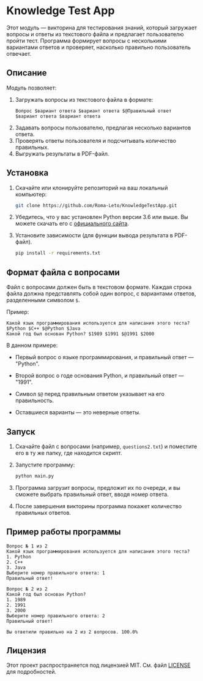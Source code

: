 # Knowledge Test App

Этот модуль — викторина для тестирования знаний, который загружает вопросы и ответы из текстового файла и предлагает пользователю пройти тест. Программа формирует вопросы с несколькими вариантами ответов и проверяет, насколько правильно пользователь отвечает.

## Описание

Модуль позволяет:
1. Загружать вопросы из текстового файла в формате:
    ```
    Вопрос $вариант ответа $вариант ответа $@Правильный ответ
    $вариант ответа $вариант ответа
    ```
2. Задавать вопросы пользователю, предлагая несколько вариантов ответа.
3. Проверять ответы пользователя и подсчитывать количество правильных.
4. Выгружать результаты в PDF-файл.

## Установка

1. Скачайте или клонируйте репозиторий на ваш локальный компьютер:
   ```bash
   git clone https://github.com/Roma-Leto/KnowledgeTestApp.git
   ```

2. Убедитесь, что у вас установлен Python версии 3.6 или выше. Вы можете скачать его с [официального сайта](https://www.python.org/downloads/).

3. Установите зависимости (для функции вывода результата в PDF-файл).
   ```bash
   pip install -r requirements.txt
   ```

## Формат файла с вопросами

Файл с вопросами должен быть в текстовом формате. Каждая строка файла должна представлять собой один вопрос, с вариантами ответов, разделенными символом `$`.

Пример:
```
Какой язык программирования используется для написания этого теста? $Python $C++ $@Python $Java
Какой год был основан Python? $1989 $1991 $@1991 $2000
```

В данном примере:
- Первый вопрос о языке программирования, и правильный ответ — "Python".
- Второй вопрос о годе основания Python, и правильный ответ — "1991".

- Символ `$@` перед правильным ответом указывает на его правильность.
- Оставшиеся варианты — это неверные ответы.

## Запуск

1. Скачайте файл с вопросами (например, `questions2.txt`) и поместите его в ту же папку, где находится скрипт.

2. Запустите программу:
   ```bash
   python main.py
   ```

3. Программа загрузит вопросы, предложит их по очереди, и вы сможете выбрать правильный ответ, вводя номер ответа.

4. После завершения викторины программа покажет количество правильных ответов.

## Пример работы программы

```
Вопрос № 1 из 2
Какой язык программирования используется для написания этого теста?
1. Python
2. C++
3. Java
Выберите номер правильного ответа: 1
Правильный ответ!

Вопрос № 2 из 2
Какой год был основан Python?
1. 1989
2. 1991
3. 2000
Выберите номер правильного ответа: 2
Правильный ответ!

Вы ответили правильно на 2 из 2 вопросов. 100.0%
```

## Лицензия

Этот проект распространяется под лицензией MIT. См. файл [LICENSE](LICENSE) для подробностей.
